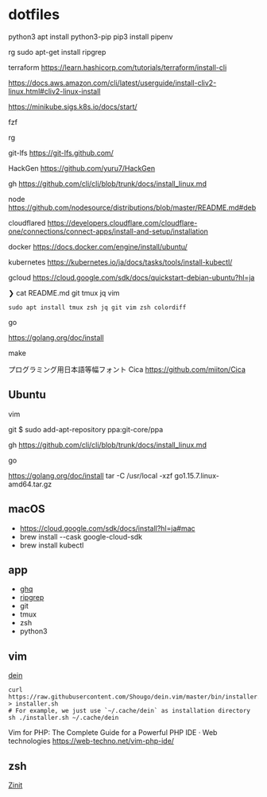 # dotfiles

python3
apt install python3-pip
pip3 install pipenv

rg
sudo apt-get install ripgrep

terraform
https://learn.hashicorp.com/tutorials/terraform/install-cli

https://docs.aws.amazon.com/cli/latest/userguide/install-cliv2-linux.html#cliv2-linux-install

https://minikube.sigs.k8s.io/docs/start/

fzf

rg

git-lfs
https://git-lfs.github.com/

HackGen
https://github.com/yuru7/HackGen

gh
https://github.com/cli/cli/blob/trunk/docs/install_linux.md

node
https://github.com/nodesource/distributions/blob/master/README.md#deb

cloudflared
https://developers.cloudflare.com/cloudflare-one/connections/connect-apps/install-and-setup/installation

docker
https://docs.docker.com/engine/install/ubuntu/

kubernetes
https://kubernetes.io/ja/docs/tasks/tools/install-kubectl/

gcloud
https://cloud.google.com/sdk/docs/quickstart-debian-ubuntu?hl=ja

❯ cat README.md
git tmux jq vim

```
sudo apt install tmux zsh jq git vim zsh colordiff
```


go

https://golang.org/doc/install

make



プログラミング用日本語等幅フォント Cica
https://github.com/miiton/Cica

## Ubuntu

vim

git
$ sudo add-apt-repository ppa:git-core/ppa

gh
https://github.com/cli/cli/blob/trunk/docs/install_linux.md

go

https://golang.org/doc/install
tar -C /usr/local -xzf go1.15.7.linux-amd64.tar.gz


## macOS


* https://cloud.google.com/sdk/docs/install?hl=ja#mac
* brew install --cask google-cloud-sdk
* brew install kubectl

## app

* [ghq](https://github.com/motemen/ghq)
* [ripgrep](https://github.com/BurntSushi/ripgrep)
* git
* tmux
* zsh
* python3

## vim

[dein](https://github.com/Shougo/dein.vim)

```
curl https://raw.githubusercontent.com/Shougo/dein.vim/master/bin/installer.sh > installer.sh
# For example, we just use `~/.cache/dein` as installation directory
sh ./installer.sh ~/.cache/dein
```
Vim for PHP: The Complete Guide for a Powerful PHP IDE · Web technologies https://web-techno.net/vim-php-ide/

## zsh

[Zinit](https://github.com/zdharma/zinit)
